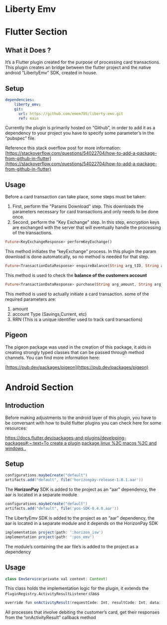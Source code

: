# Liberty Emv

# Flutter Section

## What it Does ?

It’s a Flutter plugin created for the purpose of processing card transactions. This plugin creates an bridge between the flutter project and  the  native android “LibertyEmv” SDK, created in house. 

## Setup

```yaml
dependencies:
	liberty_emv:
    git:
      url: https://github.com/emem785/liberty-emv.git
      ref: main
```

Currently the plugin is primarily hosted on “Github”, in order to add it as a dependency to your project you have to specify some parameter’s in the “pubspec” file.

Reference this stack overflow post for more information: [https://stackoverflow.com/questions/54022704/how-to-add-a-package-from-github-in-flutter](https://stackoverflow.com/questions/54022704/how-to-add-a-package-from-github-in-flutter)

## Usage

Before a card transaction can take place, some steps must be taken:

1. First, perform the "Params Download" step. This downloads the parameters necessary for card transactions and only needs to be done once.
2. Second, perform the "Key Exchange" step. In this step, encryption keys are exchanged with the server that will eventually handle the processing of the transactions.

```dart
Future<KeyExchangeResponse> performKeyExchange()
```

This method initiates the “keyExchange” process. In this plugin the param download is done automatically, so no method is needed for that step.

```dart
Future<TransactionDataResponse> enquireBalance(String arg_tID, String arg_accountType, String arg_rrn) 
```

This method is used to check the **balance of the customers account**

```dart
Future<TransactionDataResponse> purchase(String arg_amount, String arg_accountType, String arg_rrn) async {
```

This method is used to actually initiate a card transaction. some of the required parameters are:

1. amount 
2. account Type (Savings,Current, etc)
3. RRN (This is a unique identifier used to track card transactions)

## Pigeon

The pigeon package was used in the creation of this package, it aids in creating strongly typed classes that can be passed through method channels. You can find more information here:

[https://pub.dev/packages/pigeon](https://pub.dev/packages/pigeon)

# Android Section

## Introduction

Before making adjustments to the android layer of this plugin, you have to be conversant with how to build flutter plugins you can check here for some resources:

[https://docs.flutter.dev/packages-and-plugins/developing-packages#:~:text=To create a plugin](https://docs.flutter.dev/packages-and-plugins/developing-packages#:~:text=To%20create%20a%20plugin%20package,linux%20%2C%20macos%20%2C%20and%20windows%20) [package,linux %2C macos %2C and windows .](https://docs.flutter.dev/packages-and-plugins/developing-packages)

## Setup

```groovy
configurations.maybeCreate("default")
artifacts.add("default", file('horizonpay-release-1.0.1.aar'))
```

The  **HorizonPay** SDK is added to the project as an “aar” dependency, the aar is located in a separate module 

```groovy
configurations.maybeCreate("default")
artifacts.add("default", file('pos-SDK-0.4.0.aar'))
```

The LibertyEmv SDK is added to the project as an “aar” dependency, the aar is located in a separate module and it depends on the HorizonPay SDK

```groovy
implementation project(path: ':horizon_isw')
implementation project(path: ':pos_emv')
```

The module’s containing the aar file’s is added to the project as a dependency

## Usage

```groovy
class EmvService(private val context: Context)
```

This class holds the implementation logic for the plugin, it extends the `PluginRegistry.ActivityResultListener` class

```groovy
override fun onActivityResult(requestCode: Int, resultCode: Int, data: Intent?): Boolean 
```

All processes that involve debiting the customer’s card, get their responses from the “onActivityResult” callback method
